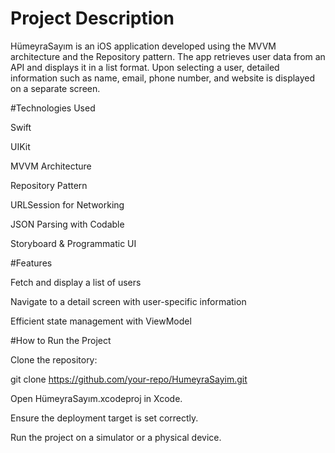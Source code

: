 # Project Description

HümeyraSayım is an iOS application developed using the MVVM architecture and the Repository pattern. The app retrieves user data from an API and displays it in a list format. Upon selecting a user, detailed information such as name, email, phone number, and website is displayed on a separate screen.

#Technologies Used

Swift

UIKit

MVVM Architecture

Repository Pattern

URLSession for Networking

JSON Parsing with Codable

Storyboard & Programmatic UI

#Features

Fetch and display a list of users

Navigate to a detail screen with user-specific information

Efficient state management with ViewModel

#How to Run the Project

Clone the repository:

git clone https://github.com/your-repo/HumeyraSayim.git

Open HümeyraSayım.xcodeproj in Xcode.

Ensure the deployment target is set correctly.

Run the project on a simulator or a physical device.
